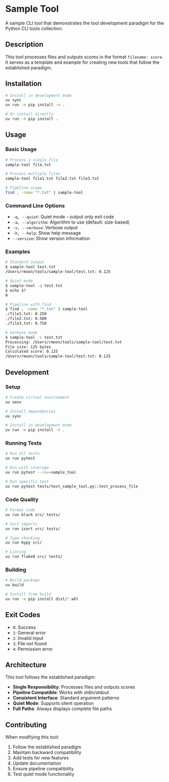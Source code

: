 # Sample Tool

A sample CLI tool that demonstrates the tool development paradigm for the Python CLI tools collection.

## Description

This tool processes files and outputs scores in the format `filename: score`. It serves as a template and example for creating new tools that follow the established paradigm.

## Installation

```bash
# Install in development mode
uv sync
uv run -m pip install -e .

# Or install directly
uv run -m pip install .
```

## Usage

### Basic Usage

```bash
# Process a single file
sample-tool file.txt

# Process multiple files
sample-tool file1.txt file2.txt file3.txt

# Pipeline usage
find . -name "*.txt" | sample-tool
```

### Command Line Options

- `-q, --quiet`: Quiet mode - output only exit code
- `-a, --algorithm`: Algorithm to use (default: size-based)
- `-v, --verbose`: Verbose output
- `-h, --help`: Show help message
- `--version`: Show version information

### Examples

```bash
# Standard output
$ sample-tool test.txt
/Users/rmoon/tools/sample-tool/test.txt: 0.125

# Quiet mode
$ sample-tool -q test.txt
$ echo $?
0

# Pipeline with find
$ find . -name "*.txt" | sample-tool
./file1.txt: 0.250
./file2.txt: 0.500
./file3.txt: 0.750

# Verbose mode
$ sample-tool -v test.txt
Processing: /Users/rmoon/tools/sample-tool/test.txt
File size: 125 bytes
Calculated score: 0.125
/Users/rmoon/tools/sample-tool/test.txt: 0.125
```

## Development

### Setup

```bash
# Create virtual environment
uv venv

# Install dependencies
uv sync

# Install in development mode
uv run -m pip install -e .
```

### Running Tests

```bash
# Run all tests
uv run pytest

# Run with coverage
uv run pytest --cov=sample_tool

# Run specific test
uv run pytest tests/test_sample_tool.py::test_process_file
```

### Code Quality

```bash
# Format code
uv run black src/ tests/

# Sort imports
uv run isort src/ tests/

# Type checking
uv run mypy src/

# Linting
uv run flake8 src/ tests/
```

### Building

```bash
# Build package
uv build

# Install from build
uv run -m pip install dist/*.whl
```

## Exit Codes

- `0`: Success
- `1`: General error
- `2`: Invalid input
- `3`: File not found
- `4`: Permission error

## Architecture

This tool follows the established paradigm:

- **Single Responsibility**: Processes files and outputs scores
- **Pipeline Compatible**: Works with stdin/stdout
- **Consistent Interface**: Standard argument patterns
- **Quiet Mode**: Supports silent operation
- **Full Paths**: Always displays complete file paths

## Contributing

When modifying this tool:

1. Follow the established paradigm
2. Maintain backward compatibility
3. Add tests for new features
4. Update documentation
5. Ensure pipeline compatibility
6. Test quiet mode functionality 